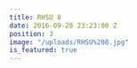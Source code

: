 ```yaml
---
title: RHSU 8
date: 2016-09-28 23:23:00 Z
position: 3
image: "/uploads/RHSU%208.jpg"
is_featured: true
---
```


